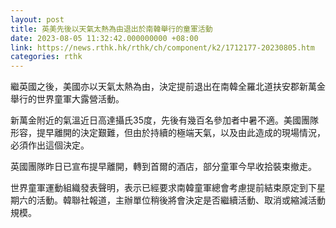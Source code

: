 ```yaml
---
layout: post
title: 英美先後以天氣太熱為由退出於南韓舉行的童軍活動
date: 2023-08-05 11:32:42.000000000 +08:00
link: https://news.rthk.hk/rthk/ch/component/k2/1712177-20230805.htm
categories: rthk
---
```


繼英國之後，美國亦以天氣太熱為由，決定提前退出在南韓全羅北道扶安郡新萬金舉行的世界童軍大露營活動。

新萬金附近的氣溫近日高達攝氏35度，先後有幾百名參加者中暑不適。美國團隊形容，提早離開的決定艱難，但由於持續的極端天氣，以及由此造成的現場情況，必須作出這個決定。

英國團隊昨日已宣布提早離開，轉到首爾的酒店，部分童軍今早收拾裝束撤走。

世界童軍運動組織發表聲明，表示已經要求南韓童軍總會考慮提前結束原定到下星期六的活動。韓聯社報道，主辦單位稍後將會決定是否繼續活動、取消或縮減活動規模。
